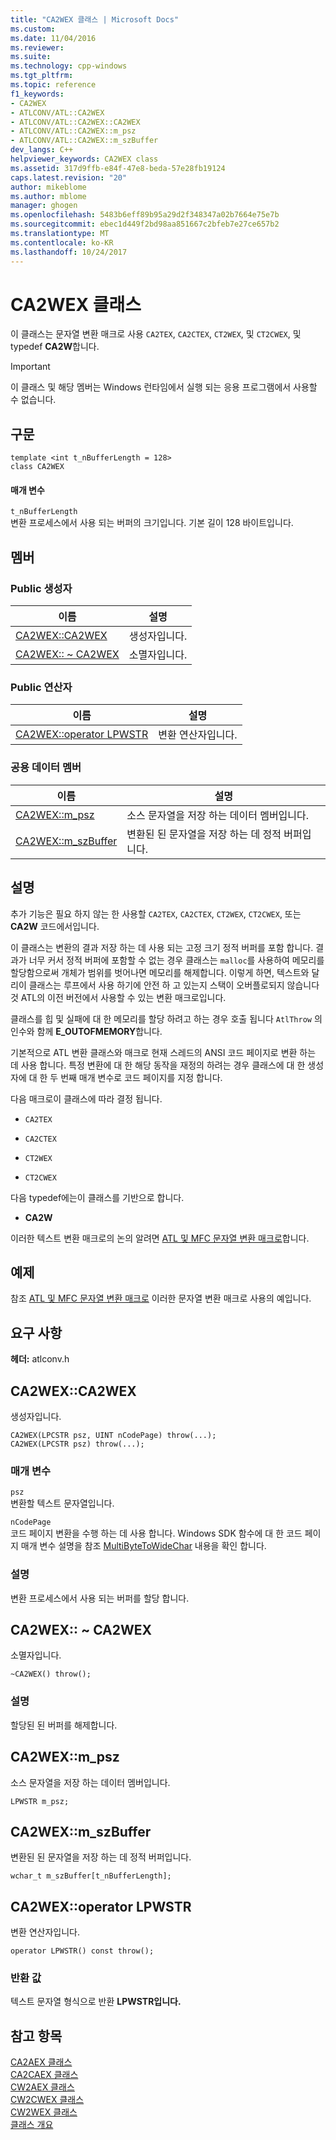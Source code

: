 ```yaml
---
title: "CA2WEX 클래스 | Microsoft Docs"
ms.custom: 
ms.date: 11/04/2016
ms.reviewer: 
ms.suite: 
ms.technology: cpp-windows
ms.tgt_pltfrm: 
ms.topic: reference
f1_keywords:
- CA2WEX
- ATLCONV/ATL::CA2WEX
- ATLCONV/ATL::CA2WEX::CA2WEX
- ATLCONV/ATL::CA2WEX::m_psz
- ATLCONV/ATL::CA2WEX::m_szBuffer
dev_langs: C++
helpviewer_keywords: CA2WEX class
ms.assetid: 317d9ffb-e84f-47e8-beda-57e28fb19124
caps.latest.revision: "20"
author: mikeblome
ms.author: mblome
manager: ghogen
ms.openlocfilehash: 5483b6eff89b95a29d2f348347a02b7664e75e7b
ms.sourcegitcommit: ebec1d449f2bd98aa851667c2bfeb7e27ce657b2
ms.translationtype: MT
ms.contentlocale: ko-KR
ms.lasthandoff: 10/24/2017
---
```

# <a name="ca2wex-class"></a>CA2WEX 클래스
이 클래스는 문자열 변환 매크로 사용 `CA2TEX`, `CA2CTEX`, `CT2WEX`, 및 `CT2CWEX`, 및 typedef **CA2W**합니다.  
  
> [!IMPORTANT]
>  이 클래스 및 해당 멤버는 Windows 런타임에서 실행 되는 응용 프로그램에서 사용할 수 없습니다.  
  
## <a name="syntax"></a>구문  
  
```
template <int t_nBufferLength = 128>
class CA2WEX
```  
  
#### <a name="parameters"></a>매개 변수  
 `t_nBufferLength`  
 변환 프로세스에서 사용 되는 버퍼의 크기입니다. 기본 길이 128 바이트입니다.  
  
## <a name="members"></a>멤버  
  
### <a name="public-constructors"></a>Public 생성자  
  
|이름|설명|  
|----------|-----------------|  
|[CA2WEX::CA2WEX](#ca2wex)|생성자입니다.|  
|[CA2WEX:: ~ CA2WEX](#dtor)|소멸자입니다.|  
  
### <a name="public-operators"></a>Public 연산자  
  
|이름|설명|  
|----------|-----------------|  
|[CA2WEX::operator LPWSTR](#operator_lpwstr)|변환 연산자입니다.|  
  
### <a name="public-data-members"></a>공용 데이터 멤버  
  
|이름|설명|  
|----------|-----------------|  
|[CA2WEX::m_psz](#m_psz)|소스 문자열을 저장 하는 데이터 멤버입니다.|  
|[CA2WEX::m_szBuffer](#m_szbuffer)|변환된 된 문자열을 저장 하는 데 정적 버퍼입니다.|  
  
## <a name="remarks"></a>설명  
 추가 기능은 필요 하지 않는 한 사용할 `CA2TEX`, `CA2CTEX`, `CT2WEX`, `CT2CWEX`, 또는 **CA2W** 코드에서입니다.  
  
 이 클래스는 변환의 결과 저장 하는 데 사용 되는 고정 크기 정적 버퍼를 포함 합니다. 결과가 너무 커서 정적 버퍼에 포함할 수 없는 경우 클래스는 `malloc`를 사용하여 메모리를 할당함으로써 개체가 범위를 벗어나면 메모리를 해제합니다. 이렇게 하면, 텍스트와 달리이 클래스는 루프에서 사용 하기에 안전 하 고 있는지 스택이 오버플로되지 않습니다 것 ATL의 이전 버전에서 사용할 수 있는 변환 매크로입니다.  
  
 클래스를 힙 및 실패에 대 한 메모리를 할당 하려고 하는 경우 호출 됩니다 `AtlThrow` 의 인수와 함께 **E_OUTOFMEMORY**합니다.  
  
 기본적으로 ATL 변환 클래스와 매크로 현재 스레드의 ANSI 코드 페이지로 변환 하는 데 사용 합니다. 특정 변환에 대 한 해당 동작을 재정의 하려는 경우 클래스에 대 한 생성자에 대 한 두 번째 매개 변수로 코드 페이지를 지정 합니다.  
  
 다음 매크로이 클래스에 따라 결정 됩니다.  
  
- `CA2TEX`  
  
- `CA2CTEX`  
  
- `CT2WEX`  
  
- `CT2CWEX`  
  
 다음 typedef에는이 클래스를 기반으로 합니다.  
  
- **CA2W**  
  
 이러한 텍스트 변환 매크로의 논의 알려면 [ATL 및 MFC 문자열 변환 매크로](string-conversion-macros.md)합니다.  
  
## <a name="example"></a>예제  
 참조 [ATL 및 MFC 문자열 변환 매크로](string-conversion-macros.md) 이러한 문자열 변환 매크로 사용의 예입니다.  
  
## <a name="requirements"></a>요구 사항  
 **헤더:** atlconv.h  
  
##  <a name="ca2wex"></a>CA2WEX::CA2WEX  
 생성자입니다.  
  
```
CA2WEX(LPCSTR psz, UINT nCodePage) throw(...);
CA2WEX(LPCSTR psz) throw(...);
```  
  
### <a name="parameters"></a>매개 변수  
 `psz`  
 변환할 텍스트 문자열입니다.  
  
 `nCodePage`  
 코드 페이지 변환을 수행 하는 데 사용 합니다. Windows SDK 함수에 대 한 코드 페이지 매개 변수 설명을 참조 [MultiByteToWideChar](http://msdn.microsoft.com/library/windows/desktop/dd319072) 내용을 확인 합니다.  
  
### <a name="remarks"></a>설명  
 변환 프로세스에서 사용 되는 버퍼를 할당 합니다.  
  
##  <a name="dtor"></a>CA2WEX:: ~ CA2WEX  
 소멸자입니다.  
  
```
~CA2WEX() throw();
```  
  
### <a name="remarks"></a>설명  
 할당된 된 버퍼를 해제합니다.  
  
##  <a name="m_psz"></a>CA2WEX::m_psz  
 소스 문자열을 저장 하는 데이터 멤버입니다.  
  
```
LPWSTR m_psz;
```  
  
##  <a name="m_szbuffer"></a>CA2WEX::m_szBuffer  
 변환된 된 문자열을 저장 하는 데 정적 버퍼입니다.  
  
```
wchar_t m_szBuffer[t_nBufferLength];
```  
  
##  <a name="operator_lpwstr"></a>CA2WEX::operator LPWSTR  
 변환 연산자입니다.  
  
```  
operator LPWSTR() const throw();
```  
  
### <a name="return-value"></a>반환 값  
 텍스트 문자열 형식으로 반환 **LPWSTR입니다.**  
  
## <a name="see-also"></a>참고 항목  
 [CA2AEX 클래스](../../atl/reference/ca2aex-class.md)   
 [CA2CAEX 클래스](../../atl/reference/ca2caex-class.md)   
 [CW2AEX 클래스](../../atl/reference/cw2aex-class.md)   
 [CW2CWEX 클래스](../../atl/reference/cw2cwex-class.md)   
 [CW2WEX 클래스](../../atl/reference/cw2wex-class.md)   
 [클래스 개요](../../atl/atl-class-overview.md)
